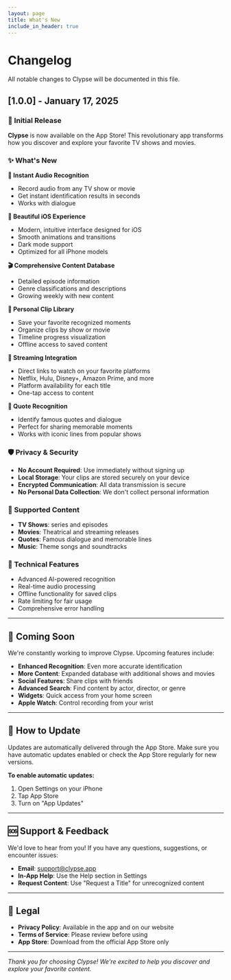 ```yaml
---
layout: page
title: What's New
include_in_header: true
---
```


# Changelog

All notable changes to Clypse will be documented in this file.

## [1.0.0] - January 17, 2025

### 🎉 Initial Release

**Clypse** is now available on the App Store! This revolutionary app transforms how you discover and explore your favorite TV shows and movies.

### ✨ What's New

**🎤 Instant Audio Recognition**
- Record audio from any TV show or movie
- Get instant identification results in seconds
- Works with dialogue

**📱 Beautiful iOS Experience**
- Modern, intuitive interface designed for iOS
- Smooth animations and transitions
- Dark mode support
- Optimized for all iPhone models

**🎬 Comprehensive Content Database**
- Detailed episode information
- Genre classifications and descriptions
- Growing weekly with new content

**💾 Personal Clip Library**
- Save your favorite recognized moments
- Organize clips by show or movie
- Timeline progress visualization
- Offline access to saved content

**🔗 Streaming Integration**
- Direct links to watch on your favorite platforms
- Netflix, Hulu, Disney+, Amazon Prime, and more
- Platform availability for each title
- One-tap access to content

**💬 Quote Recognition**
- Identify famous quotes and dialogue
- Perfect for sharing memorable moments
- Works with iconic lines from popular shows

### 🛡️ Privacy & Security

- **No Account Required**: Use immediately without signing up
- **Local Storage**: Your clips are stored securely on your device
- **Encrypted Communication**: All data transmission is secure
- **No Personal Data Collection**: We don't collect personal information

### 🎯 Supported Content

- **TV Shows**: series and episodes
- **Movies**: Theatrical and streaming releases
- **Quotes**: Famous dialogue and memorable lines
- **Music**: Theme songs and soundtracks

### 🔧 Technical Features

- Advanced AI-powered recognition
- Real-time audio processing
- Offline functionality for saved clips
- Rate limiting for fair usage
- Comprehensive error handling

---

## 🚀 Coming Soon

We're constantly working to improve Clypse. Upcoming features include:

- **Enhanced Recognition**: Even more accurate identification
- **More Content**: Expanded database with additional shows and movies
- **Social Features**: Share clips with friends
- **Advanced Search**: Find content by actor, director, or genre
- **Widgets**: Quick access from your home screen
- **Apple Watch**: Control recording from your wrist

---

## 📱 How to Update

Updates are automatically delivered through the App Store. Make sure you have automatic updates enabled or check the App Store regularly for new versions.

**To enable automatic updates:**
1. Open Settings on your iPhone
2. Tap App Store
3. Turn on "App Updates"

---

## 🆘 Support & Feedback

We'd love to hear from you! If you have any questions, suggestions, or encounter issues:

- **Email**: support@clypse.app
- **In-App Help**: Use the Help section in Settings
- **Request Content**: Use "Request a Title" for unrecognized content

---

## 📄 Legal

- **Privacy Policy**: Available in the app and on our website
- **Terms of Service**: Please review before using
- **App Store**: Download from the official App Store only

---

*Thank you for choosing Clypse! We're excited to help you discover and explore your favorite content.*
